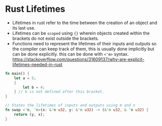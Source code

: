 # Rust Lifetimes
* Lifetimes in rust refer to the time between the creation of an object and its last use.
* Lifetimes can be `scoped` using `{}` wherein objects created within the brackets do not exist outside the brackets.
* Functions need to represent the lifetimes of their inputs and outputs so the compiler can keep track of them, this is usually done implicitly but can be done explicitly. this can be done with `<'m>` syntax. https://stackoverflow.com/questions/31609137/why-are-explicit-lifetimes-needed-in-rust
```rust
fn main() {
	let a = 5;
	{
		let b = 4;
	} // b is not defined after this bracket.
}

// States the lifetimes of inputs and outputs using m and n
fn swap <'m, 'n>(x: &'m u32, y: &'n u32) -> (&'n u32, & 'm u32) {
	return (y, x);
}
```